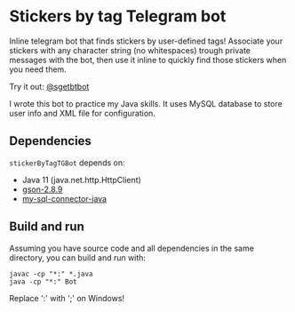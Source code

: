# Stickers by tag Telegram bot
Inline telegram bot that finds stickers by user-defined tags!
Associate your stickers with any character string (no whitespaces) trough private messages with the bot, 
then use it inline to quickly find those stickers when you need them.

Try it out: [@sgetbtbot](https://telegram.me/sgetbtbot)

I wrote this bot to practice my Java skills. It uses MySQL database to store user info and XML file for configuration.

## Dependencies
`stickerByTagTGBot` depends on:
* Java 11 (java.net.http.HttpClient)
* [gson-2.8.9](https://github.com/google/gson)
* [my-sql-connector-java](https://dev.mysql.com/downloads/connector/j/)

## Build and run
Assuming you have source code and all dependencies in the same directory, you can build and run with:
```
javac -cp "*:" *.java
java -cp "*:" Bot
```
Replace ':' with ';' on Windows!
